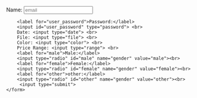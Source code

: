 <!DOCTYPE html>
<html lang="en">
<head>
    <meta charset="UTF-8">
    <meta name="viewport" content="width=device-width, initial-scale=1.0">
    <title>Document</title>
</head>
<body>
    <form action="/contact-me">
        <label for="email">Name:</label>
        <input type="text" id="email" placeholder="email" required="true"> <br>

        <label for="user_password">Password:</label>
        <input id="user_password" type="password"> <br>
        Date: <input type="date"> <br>
        File: <input type="file"> <br>
        Color: <input type="color"> <br>
        Price Range: <input type="range"> <br>
        <label for="male">Male:</label>
        <input type="radio" id="male" name="gender" value="male"><br>
        <label for="female">Female:</label> 
        <input type="radio" id="female" name="gender" value="female"><br>
        <label for="other">other:</label> 
        <input type="radio" id="other" name="gender" value="other"><br>
         <input type="submit">
    </form>
    
</body>
</html>
